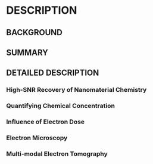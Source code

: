 # DESCRIPTION

## BACKGROUND

## SUMMARY

## DETAILED DESCRIPTION

### High-SNR Recovery of Nanomaterial Chemistry

### Quantifying Chemical Concentration

### Influence of Electron Dose

### Electron Microscopy

### Multi-modal Electron Tomography

